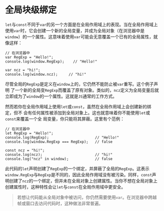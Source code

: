 # 全局块级绑定

`let`与`const`不同于`var`的另一个方面是在全局作用域上的表现。当在全局作用域上使用`var`时，它会创建一个新的全局变量，并成为全局对象（在浏览器中是`window`）的一个属性。这意味着使用`var`可能会无意覆盖一个已有的全局属性，就像这样：

```
// 在浏览器中
var RegExp = "Hello!";
console.log(window.RegExp);    // "Hello!"

var ncz = "hi!";
console.log(window.ncz);     // "hi!"
```

尽管全局的`RegExp`是定义在`window`上的，它仍然不能防止被`var`重写。这个例子声明 了一个新的全局变`RegExp`而覆盖了原有对象。类似的，`ncz`定义为全局变量后就立即成为了`window`的一个属性。这就是`JS`通常的工作方式。

然而若你在全局作用域上使用`let`或`const`，虽然在全局作用域上会创建新的绑定，但不 会有任何属性被添加到全局对象上。这也就意味着你不能使用`let`或`const`来覆盖一个全 局变量，你只能将其屏蔽。这里有个范例：

```
// 在浏览器中
let RegExp = "Hello!";
console.log(RegExp);                     // "Hello!"
console.log(window.RegExp === RegExp);   // false

const ncz = "hi!";
console.log(ncz);                        // "hi!"
console.log("ncz" in window);            // false
```

此代码的`let`声明创建了`RegExp`的一个绑定，并屏蔽了全局的`RegExp`。这表示`window.RegExp`与`RegExp`是不同的，因此全局作用域没有被污染。同样，`const`声明创建了`ncz`的一个绑定，但并未在全局对象上创建属性。当你不想在全局对象上创建属性时，这种特性会让`let`与`const`在全局作用域中更安全。

> 若想让代码能从全局对象中被访问，你仍然需要使用`var`。在浏览器中跨越帧或窗口去访问代码时，这种做法非常普遍。